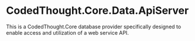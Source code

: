 # CodedThought.Core.Data.ApiServer
This is a CodedThought.Core database provider specifically designed to enable access and utilization of a web service API.
